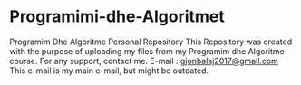 # Programimi-dhe-Algoritmet
Programim Dhe Algoritme Personal Repository
This Repository was created with the purpose of uploading my files from my Programim dhe Algoritme course.
For any support, contact me.
E-mail : gjonbalaj2017@gmail.com
This e-mail is my main e-mail, but might be outdated.
